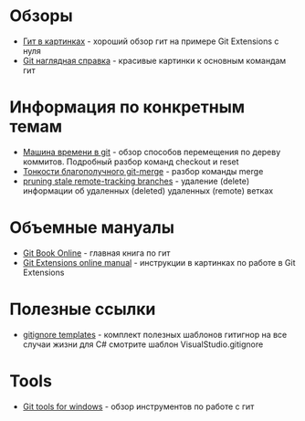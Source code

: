 Обзоры
=
- [Гит в картинках](https://rsdn.ru/article/tools/Git.xml) - хороший обзор гит на примере Git Extensions с нуля
- [Git наглядная справка](http://marklodato.github.io/visual-git-guide/index-ru.html) - красивые картинки к основным командам гит

Информация по конкретным темам
=
- [Машина времени в git](http://habrahabr.ru/post/157175/) - обзор способов перемещения по дереву коммитов. Подробный разбор команд checkout и reset
- [Тонкости благополучного git-merge](http://habrahabr.ru/post/195674/) - разбор команды merge
- [pruning stale remote-tracking branches](http://kparal.wordpress.com/2011/04/15/git-tip-of-the-day-pruning-stale-remote-tracking-branches) - удаление (delete) информации об удаленных (deleted) удаленных (remote) ветках

Объемные мануалы
=
- [Git Book Online](http://git-scm.com/book/) - главная книга по гит
- [Git Extensions online manual](https://git-extensions-documentation.readthedocs.org/en/latest/?) - инструкции в картинках по работе в Git Extensions

Полезные ссылки
=
- [gitignore templates](https://github.com/github/gitignore) - комплект полезных шаблонов гитигнор на все случаи жизни для C# смотрите шаблон VisualStudio.gitignore

Tools
=
- [Git tools for windows](http://blog.danielthecoder.net/2013/08/git-tools-for-windows.html) - обзор инструментов по работе с гит
